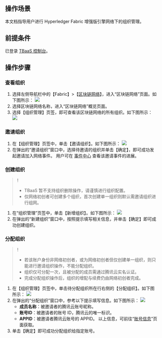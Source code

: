 ## 操作场景
本文档指导用户进行 Hyperledger Fabric 增强版引擎网络下的组织管理。




## 前提条件
已登录 [TBaaS 控制台](https://console.cloud.tencent.com/tbaas)。


## 操作步骤

### 查看组织[](id:find)
1. 选择左侧导航栏中的【Fabric】>【[区块链网络](https://console.cloud.tencent.com/tbaas/fabric/deploy)】，进入“区块链网络”页面。如下图所示：
![](https://main.qcloudimg.com/raw/4a971337730ba24e61c16087fd0d6266.png)
2. 选择区块链网络名称，进入“区块链网络”概览页面。
3. 选择【组织管理】页签，即可查看该区块链网络的所有组织。如下图所示：
![](https://main.qcloudimg.com/raw/2c5ad41d91513e25d3ae388d01ce7ea1.png)



### 邀请组织
1. 在【组织管理】页签中，单击【邀请组织】。如下图所示：
![](https://main.qcloudimg.com/raw/f01b02fb29f151f4b68853078c68211a.png)
2. 在弹出的“邀请组织”窗口中，选择待邀请的组织并单击【确定】，即可成功发起邀请加入网络事件。
用户可在 [事件中心](https://console.cloud.tencent.com/tbaas/event) 查看该邀请事件的进展。



### 创建组织
>!
>- TBaaS 暂不支持组织删除操作，请谨慎进行组织配置。 
>- 仅网络初创者可创建多个组织，首次创建单一组织则默认需邀请组织进行组网。 
>
1. 在“组织管理”页签中，单击【新增组织】。如下图所示：
![](https://main.qcloudimg.com/raw/6f7c0b39d16c32ee6c5ee0acc99552fa.png)
2. 在弹出的“新建组织”窗口中，按照提示填写相关信息，并单击【确定】即可成功创建组织。


### 分配组织
>!
>- 若该账户身份非网络初创者，或为网络初创者但仅创建单一组织，则只能进行邀请组织操作，不能分配组织。
>- 组织仅可分配一次，且被分配的成员需通过腾讯云实名认证。
>- 完成分配组织操作后，组织的增配与续费仍由网络初创者完成。
>
1.  在【组织管理】页签中，单击待分配组织所在行右侧的【分配组织】。如下图所示：
![](https://main.qcloudimg.com/raw/2d6707bfbbe881caae4a7604423bd746.png)
2. 在弹出的“分配组织”窗口中，参考以下提示填写信息。如下图所示：
![](https://main.qcloudimg.com/raw/0c8d2cd158991311c5f79b97aa36d153.png)
	- 	**成员名称**：被邀请者的腾讯云账号昵称。
	- 	**账号ID**：被邀请者的账号 ID，腾讯云的唯一标识。
	- 	**APPID**：被邀请者腾讯云账号的 APPID。
	以上信息，可前往“[账号信息](https://console.cloud.tencent.com/developer)”页面获取。
3. 单击【确定】即可成功分配组织给指定账号。


